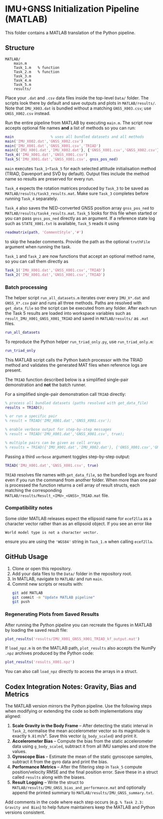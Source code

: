 # IMU+GNSS Initialization Pipeline (MATLAB)

This folder contains a MATLAB translation of the Python pipeline.

## Structure

```
MATLAB/
    main.m
    Task_1.m   % function
    Task_2.m   % function
    Task_3.m
    Task_4.m
    Task_5.m
    results/
```

Place your `.dat` and `.csv` data files inside the top-level `Data/` folder.
The scripts look there by default and save outputs and plots in `MATLAB/results/`.
Note that `IMU_X003.dat` is bundled without a matching `GNSS_X003.csv`; use `GNSS_X002.csv` instead.

Run the entire pipeline from MATLAB by executing `main.m`. The script now
accepts optional file names **and** a list of methods so you can run:

```matlab
main                 % uses all bundled datasets and all methods
main('IMU_X002.dat','GNSS_X002.csv')
main('IMU_X001.dat','GNSS_X001.csv','TRIAD')
main({'IMU_X001.dat','IMU_X002.dat'}, {'GNSS_X001.csv','GNSS_X002.csv'}, {'SVD'})
Task_4('IMU_X001.dat','GNSS_X001.csv')
Task_5('IMU_X001.dat','GNSS_X001.csv', gnss_pos_ned)
```

`main` executes `Task_1`–`Task_5` for each selected attitude initialisation
method (TRIAD, Davenport and SVD by default). Output files include the
method name so results are preserved for every run.

`Task_4` expects the rotation matrices produced by `Task_3` to be saved as
`MATLAB/results/task3_results.mat`. Make sure `Task_3` completes before running
`Task_4` separately.

`Task_4` also saves the NED-converted GNSS position array `gnss_pos_ned` to
`MATLAB/results/task4_results.mat`.
`Task_5` looks for this file when started or you can pass `gnss_pos_ned`
directly as an argument.
If a reference state log such as `STATE_X001.txt` is available,
`Task_5` reads it using
```matlab
readmatrix(path, 'CommentStyle','#')
```
to skip the header comments. Provide the path as the optional
`truthFile` argument when running the task.

`Task_1` and `Task_2` are now functions that accept an optional method name,
so you can call them directly as
```matlab
Task_1('IMU_X001.dat','GNSS_X001.csv','TRIAD')
Task_2('IMU_X001.dat','GNSS_X001.csv','TRIAD')
```


### Batch processing
The helper script `run_all_datasets.m` iterates over every `IMU_X*.dat` and `GNSS_X*.csv` pair and runs all three methods. Paths are resolved with `get_data_file` so the script can be executed from any folder. After each run the Task 5 results are loaded into workspace variables such as `result_IMU_X001_GNSS_X001_TRIAD` and saved in `MATLAB/results/` as `.mat` files.

```matlab
run_all_datasets
```

To reproduce the Python helper `run_triad_only.py`, use `run_triad_only.m`:

```matlab
run_triad_only
```

This MATLAB script calls the Python batch processor with the TRIAD method and
validates the generated MAT files when reference logs are present.

The `TRIAD` function described below is a simplified single-pair demonstration
and **not** the batch runner.

For a simplified single-pair demonstration call `TRIAD` directly:

```matlab
% process all bundled datasets (paths resolved with get_data_file)
results = TRIAD();

% or run a specific pair
% result = TRIAD('IMU_X001.dat','GNSS_X001.csv');

% enable verbose output for step-by-step messages
% result = TRIAD('IMU_X001.dat','GNSS_X001.csv', true);

% multiple pairs can be given as cell arrays
% results = TRIAD({'IMU_X001.dat','IMU_X002.dat'}, {'GNSS_X001.csv','GNSS_X002.csv'});
```

Passing a third `verbose` argument toggles step-by-step output:

```matlab
TRIAD('IMU_X001.dat','GNSS_X001.csv', true)
```

`TRIAD` resolves file names with `get_data_file`, so the bundled logs are
found even if you run the command from another folder.  When more than one
pair is processed the function returns a cell array of result structs, each
matching the corresponding `MATLAB/results/Result_<IMU>_<GNSS>_TRIAD.mat` file.

### Compatibility notes

Some older MATLAB releases expect the ellipsoid name for `ecef2lla` as a
character vector rather than as an ellipsoid object. If you see an error like
```
World model type is not a character vector.
```
ensure you are using the `'WGS84'` string in `Task_1.m` when calling
`ecef2lla`.

## GitHub Usage

1. Clone or open this repository.
2. Add your data files to the `Data/` folder in the repository root.
3. In MATLAB, navigate to `MATLAB/` and run `main`.
4. Commit new scripts or results with:
   ```bash
   git add MATLAB
   git commit -m "Update MATLAB pipeline"
   git push
   ```

### Regenerating Plots from Saved Results

After running the Python pipeline you can recreate the figures in MATLAB by
loading the saved result file:

```matlab
plot_results('results/IMU_X001_GNSS_X001_TRIAD_kf_output.mat')
```

If `load_npz.m` is on the MATLAB path, `plot_results` also accepts the
NumPy `.npz` archives produced by the Python code:

```matlab
plot_results('results_X001.npz')
```

You can also call `load_npz` directly to access the arrays in a struct.

## Codex Integration Notes: Gravity, Bias and Metrics

The MATLAB version mirrors the Python pipeline. Use the following steps when
modifying or extending the code so both implementations stay aligned:

1. **Scale Gravity in the Body Frame** – After detecting the static interval in
   `Task_2`, normalise the mean accelerometer vector so its magnitude is exactly
   `9.81` m/s². Save this vector (`g_body_scaled`) and print it.
2. **Accelerometer Bias** – Compute the bias from the static accelerometer data
   using `g_body_scaled`, subtract it from all IMU samples and store the values.
3. **Gyroscope Bias** – Estimate the mean of the static gyroscope samples,
   subtract it from the gyro data and print the bias.
4. **Performance Metrics** – After the filtering step in `Task_5` compute
   position/velocity RMSE and the final position error. Save these in a struct
   called `results` along with the biases.
5. **Result Logging** – Write the struct to
   `MATLAB/results/IMU_GNSS_bias_and_performance.mat` and optionally append the printed
   summary to `MATLAB/results/IMU_GNSS_summary.txt`.

Add comments in the code where each step occurs (e.g. `% Task 2.3: Gravity and
Bias`) to help future maintainers keep the MATLAB and Python versions
consistent.
